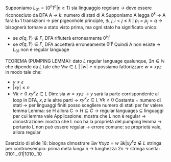 Supponiamo $L_{01} = \{ 0^n1^n | n \geq 1 \}$ sia linguaggio regolare -> deve essere riconosciuto da DFA A -> $k$: numero di stati di A
Supponiamo A legga $0^k$ -> A farà k+1 transizioni -> per pigeonhole principle, $\exists i,j, i<j\leq k \ | \ p_i=p_j=q$ -> bisognerà tornare a stato visto prima, ma ogni stato ha significato unico:
- se $\hat{\sigma} (q,1^i) \notin F$, DFA rifiuterà erroneamente $0^i1^i$
- se $\hat{\sigma} (q,1^i) \in F$, DFA accetterà erroneamente $0^j1^i$
Quindi A non esiste -> $L_{01}$ non è regular language

TEOREMA (PUMPING LEMMA):
dato $L$ regular language qualunque, $\exists n \in \mathbb{N}$ che dipende da $L$ tale che $\forall w \in L \ | \ |w| \geq n$ possiamo fattorizzare $w=xyz$ in modo tale che:
- $y \neq \epsilon$
- $|xy| \leq n$
- $\forall k \geq 0 \ xy^kz \in L$
Dim:
	sia $w = xyz$ -> $y$ sarà la parte corrispondente al loop in DFA, $x,z$ le altre parti -> $xy^kz \in L \ \forall k \geq 0$
Costante = numero di stati -> per linguaggi finiti posso scegliere numero di stati per far valere lemma
Lemma: se H allora C -> $H \subseteq C$ -> regular languages $\subseteq$ linguaggi per cui lemma vale
Applicazione: mostra che L non è regular -> dimostrazione: mostra che L non ha la proprietà del pumping lemma -> pertanto L non può essere regular -> errore comune: se proprietà vale, allora regular

Esercizio di slide 16:
	bisogna dimostrare $\exists w \ \forall xyz=w \ \exists k | xy^kz \notin L$
	stringa per controesempio: prima metà lunga n -> lunghezza 2n -> stringa scelta: 0101...01|1010...10